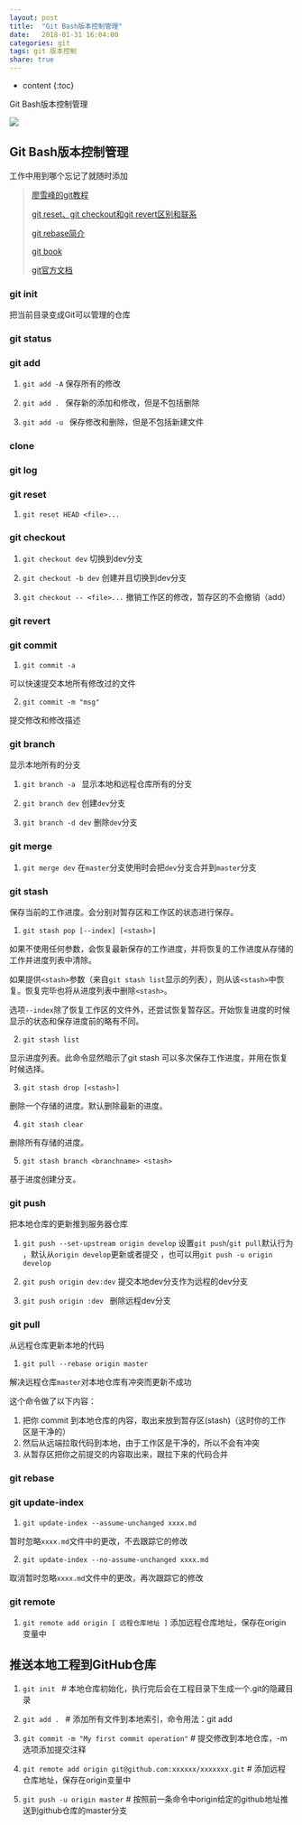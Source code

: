 ```yaml
---
layout: post
title:  "Git Bash版本控制管理"
date:   2018-01-31 16:04:00
categories: git
tags: git 版本控制
share: true
---
```


* content
{:toc}


Git Bash版本控制管理


![](https://git-scm.com/images/logos/1color-darkbg@2x.png)





## Git Bash版本控制管理

工作中用到哪个忘记了就随时添加

> [廖雪峰的git教程](https://www.liaoxuefeng.com/wiki/0013739516305929606dd18361248578c67b8067c8c017b000)
>
> [git reset、git checkout和git revert区别和联系](https://www.cnblogs.com/houpeiyong/p/5890748.html)
>
> [git rebase简介](http://blog.csdn.net/hudashi/article/details/7664631)
>
> [git book](http://gitbook.liuhui998.com/index.html)
>
> [git官方文档](https://git-scm.com/book/zh/v2)

### git init

把当前目录变成Git可以管理的仓库

### git status

### git add

1. `git add -A`
保存所有的修改 

2. `git add . `
保存新的添加和修改，但是不包括删除 

3. `git add -u `
保存修改和删除，但是不包括新建文件

### clone

### git log

### git reset
 1. `git reset HEAD <file>...`
 
### git checkout

 1. `git checkout dev`
 切换到dev分支
 
 2. `git checkout -b dev`
 创建并且切换到dev分支
 
 3. `git checkout -- <file>...`
 撤销工作区的修改，暂存区的不会撤销（add）
 
 
### git revert


### git commit

 1. `git commit -a` 
   
 可以快速提交本地所有修改过的文件
 
 2. `git commit -m "msg"`
  
  提交修改和修改描述

### git branch
  显示本地所有的分支
  
 1. `git branch -a `
 显示本地和远程仓库所有的分支
 
 2. `git branch dev`
 创建`dev`分支
    
 3. `git branch -d dev`
 删除`dev`分支

### git merge
   1. `git merge dev`
   在`master`分支使用时会把`dev`分支合并到`master`分支

### git stash

   保存当前的工作进度。会分别对暂存区和工作区的状态进行保存。
   
   1. `git stash pop [--index] [<stash>]`
   
   如果不使用任何参数，会恢复最新保存的工作进度，并将恢复的工作进度从存储的工作并进度列表中清除。
   
   如果提供`<stash>`参数（来自`git stash list`显示的列表），则从该`<stash>`中恢复。恢复完毕也将从进度列表中删除`<stash>`。
   
   选项`--index`除了恢复工作区的文件外，还尝试恢复暂存区。开始恢复进度的时候显示的状态和保存进度前的略有不同。
   
   2. `git stash list`
   
   显示进度列表。此命令显然暗示了git stash 可以多次保存工作进度，并用在恢复时候选择。
   
   3. `git stash drop [<stash>]`
   
   删除一个存储的进度。默认删除最新的进度。
   
   4. `git stash clear`
   
   删除所有存储的进度。
   
   5. `git stash branch <branchname> <stash>`

   基于进度创建分支。


### git push 

把本地仓库的更新推到服务器仓库
  1. `git push --set-upstream origin develop`
  设置`git push`/`git pull`默认行为 ，默认从`origin develop`更新或者提交 ，也可以用`git push -u origin develop`

  2. `git push origin dev:dev`
提交本地dev分支作为远程的dev分支

  3. `git push origin :dev `
  删除远程dev分支

### git pull

从远程仓库更新本地的代码

 1. `git pull --rebase origin master`
 
 解决远程仓库`master`对本地仓库有冲突而更新不成功
 
 这个命令做了以下内容： 
 1. 把你 commit 到本地仓库的内容，取出来放到暂存区(stash)（这时你的工作区是干净的） 
 2. 然后从远端拉取代码到本地，由于工作区是干净的，所以不会有冲突 
 3. 从暂存区把你之前提交的内容取出来，跟拉下来的代码合并
 
 ### git rebase 

### git update-index

   1. `git update-index --assume-unchanged xxxx.md`
   
   暂时忽略`xxxx.md`文件中的更改，不去跟踪它的修改
   
   2. `git update-index --no-assume-unchanged xxxx.md`
   
   取消暂时忽略`xxxx.md`文件中的更改，再次跟踪它的修改
   
### git remote

   1. `git remote add origin [ 远程仓库地址 ]`
  添加远程仓库地址，保存在origin变量中
    
## 推送本地工程到GitHub仓库
1. `git init `                  # 本地仓库初始化，执行完后会在工程目录下生成一个.git的隐藏目录

2. `git add . `              # 添加所有文件到本地索引，命令用法：git add <file>

3. `git commit -m "My first commit operation"`   # 提交修改到本地仓库，-m选项添加提交注释

4. `git remote add origin git@github.com:xxxxxx/xxxxxxx.git`   # 添加远程仓库地址，保存在origin变量中

5. `git push -u origin master`      # 按照前一条命令中origin给定的github地址推送到github仓库的master分支
